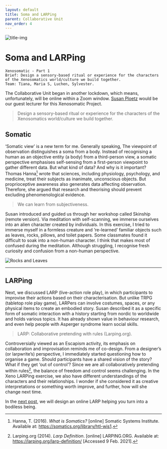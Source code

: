 ```yaml
---
layout: default
title: Soma and LARPing
parent: Collaborative Unit
nav_order: 4
---
```


![title-img](https://sylvesterlau.com/blog/assets/xeno/dermatome-chart.jpg)

# Soma and LARPing

```
Xenosomatic - Part 1
Brief: Design a sensory-based ritual or experience for the characters of the Xenosomatics world/culture we build together.
Team: Tiana, Maria S, Luchen, Sylvester.
```
The Collaborative Unit began in another lockdown, which means, unfortunately, will be online within a Zoom window. [Susan Ploetz](https://susanploetz.com) would be our guest lecturer for this Xenosomatic Project.

> Design a sensory-based ritual or experience for the characters of the Xenosomatics world/culture we build together.

## Somatic
‘Somatic view’ is a new term for me. Generally speaking, The viewpoint of observation distinguishes a soma from a body. Instead of recognising a human as an objective entity (a body) from a third-person view, a somatic perspective emphasises self-sensing from a first-person viewpoint to gather different data. But what kind of data? And why is it important? Thomas Hanna[^1] wrote that sciences, including physiology, psychology, and medicine, treat their subjects as inanimate, unconscious objects. But proprioceptive awareness also generates data affecting observation. Therefore, she argued that research and theorising should prevent excluding phenomenological evidence. 

> We can learn from subjectiveness.

Susan introduced and guided us through her workshop called Skinship (remote version). Via meditation with self-scanning, we immerse ourselves into an alien character created by individuals. In this exercise, I tried to immerse myself in a formless creature and ‘re-learned’ familiar objects such as leaves, rocks, pillows, and toilet papers. Some classmates found it difficult to soak into a non-human character. I think that makes most of confused during the meditation. Although struggling, I recognise fresh curiosity and confusion from a non-human perspective.

![Rocks and Leaves](https://sylvesterlau.com/blog/assets/xeno/rocks-leaves.jpg "Rocks and Leaves")

***

## LARPing

Next, we discussed LARP (live-action role play), in which participants to improvise their actions based on their characterisation. But unlike TRPG (tabletop role play game), LARPers can involve costumes, spaces, or any physical items to create an embodied story. Susan described it as a specific form of somatic interaction with a history starting from nordic to worldwide and holds various topics. It has already shown value in behaviour research, and even help people with Asperger syndrome learn social skills. 

> LARP: Collaborative pretending with rules (Larping.org).

Controversially viewed as an Escapism activity, its emphasis on collaboration and improvisation reminds me of co-design. From a designer’s (or larpwrite’s) perspective, I immediately started questioning how to organise a game. Should participants have a shared vision of the story? What if they get ‘out of control’? Since we are all collaboratively pretending within rules[^2], the balance of freedom and control seems challenging. In the Xeno LARPing exercise, we also have different understandings of the characters and their relationships.  I wonder if she considered it as creative interpretations or something worth improve, and further, how will she change next time.

In the [next post](./xeno-2), we will design an online LARP helping you turn into a bodiless being. 

[^1]:Hanna, T. (2016). _What is Somatics?_ [online] Somatic Systems Institute. Available at: https://somatics.org/library/htl-wis1.

[^2]:Larping.org (2014). _Larp Definition_. [online] LARPING.ORG. Available at: https://larping.org/larp-definition/ [Accessed 9 Feb. 2021].